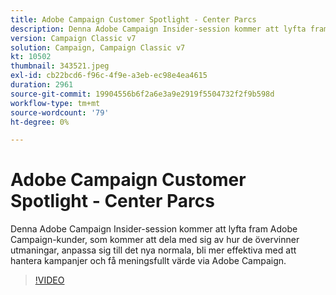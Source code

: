 ```yaml
---
title: Adobe Campaign Customer Spotlight - Center Parcs
description: Denna Adobe Campaign Insider-session kommer att lyfta fram Adobe Campaign-kunder, som kommer att dela med sig av hur de övervinner utmaningar och anpassar sig till det nya normala... (Beskrivningarna ska vara mellan 60 och 160 tecken).
version: Campaign Classic v7
solution: Campaign, Campaign Classic v7
kt: 10502
thumbnail: 343521.jpeg
exl-id: cb22bcd6-f96c-4f9e-a3eb-ec98e4ea4615
duration: 2961
source-git-commit: 19904556b6f2a6e3a9e2919f5504732f2f9b598d
workflow-type: tm+mt
source-wordcount: '79'
ht-degree: 0%

---
```


# Adobe Campaign Customer Spotlight - Center Parcs

Denna Adobe Campaign Insider-session kommer att lyfta fram Adobe Campaign-kunder, som kommer att dela med sig av hur de övervinner utmaningar, anpassa sig till det nya normala, bli mer effektiva med att hantera kampanjer och få meningsfullt värde via Adobe Campaign.

>[!VIDEO](https://video.tv.adobe.com/v/343521/?quality=12&learn=on)
